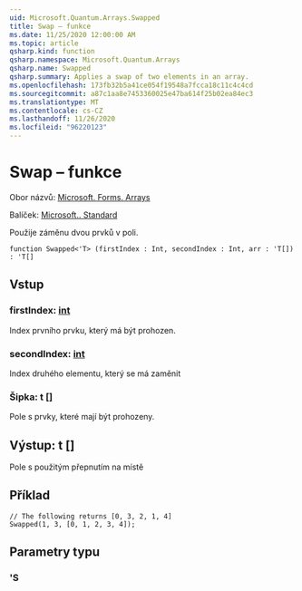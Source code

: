 ```yaml
---
uid: Microsoft.Quantum.Arrays.Swapped
title: Swap – funkce
ms.date: 11/25/2020 12:00:00 AM
ms.topic: article
qsharp.kind: function
qsharp.namespace: Microsoft.Quantum.Arrays
qsharp.name: Swapped
qsharp.summary: Applies a swap of two elements in an array.
ms.openlocfilehash: 173fb32b5a41ce054f19548a7fcca18c11c4c4cd
ms.sourcegitcommit: a87c1aa8e7453360025e47ba614f25b02ea84ec3
ms.translationtype: MT
ms.contentlocale: cs-CZ
ms.lasthandoff: 11/26/2020
ms.locfileid: "96220123"
---
```

# <a name="swapped-function"></a>Swap – funkce

Obor názvů: [Microsoft. Forms. Arrays](xref:Microsoft.Quantum.Arrays)

Balíček: [Microsoft.. Standard](https://nuget.org/packages/Microsoft.Quantum.Standard)


Použije záměnu dvou prvků v poli.

```qsharp
function Swapped<'T> (firstIndex : Int, secondIndex : Int, arr : 'T[]) : 'T[]
```


## <a name="input"></a>Vstup

### <a name="firstindex--int"></a>firstIndex: [int](xref:microsoft.quantum.lang-ref.int)

Index prvního prvku, který má být prohozen.


### <a name="secondindex--int"></a>secondIndex: [int](xref:microsoft.quantum.lang-ref.int)

Index druhého elementu, který se má zaměnit


### <a name="arr--t"></a>Šipka: t []

Pole s prvky, které mají být prohozeny.



## <a name="output--t"></a>Výstup: t []

Pole s použitým přepnutím na místě

## <a name="example"></a>Příklad

```qsharp
// The following returns [0, 3, 2, 1, 4]
Swapped(1, 3, [0, 1, 2, 3, 4]);
```

## <a name="type-parameters"></a>Parametry typu

### <a name="t"></a>'S


